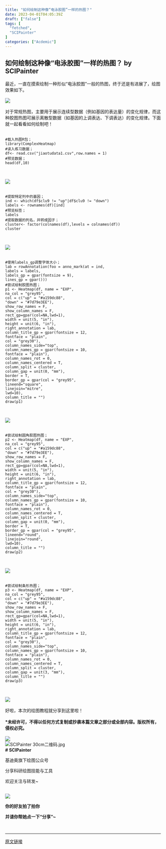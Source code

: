 ```yaml
---
title: "如何绘制这种像“电泳胶图”一样的热图？"
date: 2023-04-01T04:05:39Z
draft: ["false"]
tags: [
  "fetched",
  "SCIPainter"
]
categories: ["Acdemic"]
---
```

如何绘制这种像“电泳胶图”一样的热图？ by SCIPainter
------
<div><section data-mpa-powered-by="yiban.io"><span>最近，一直在摸索绘制一种形似“电泳胶图”一般的热图，终于还是有进展了，绘图效果如下。</span></section><section><span><br></span></section><section><img data-ratio="0.9715994020926756" data-src="https://mmbiz.qpic.cn/sz_mmbiz_png/tgUVxVRjT6k6lAkXtzaNEaF1T5IpHrsKQlibqCqbbW2WuPjgx66xrssB3xlVuZ9nO75yozRp6gia1gaZhnRDtV6w/640?wx_fmt=png" data-type="png" data-w="669" src="https://mmbiz.qpic.cn/sz_mmbiz_png/tgUVxVRjT6k6lAkXtzaNEaF1T5IpHrsKQlibqCqbbW2WuPjgx66xrssB3xlVuZ9nO75yozRp6gia1gaZhnRDtV6w/640?wx_fmt=png"></section><section><br></section><section><span>对于常规热图，主要用于展示连续型数据（例如基因的表达量）的变化规律，而这种胶图热图可展示离散型数据（如基因的上调表达、下调表达）的变化规律。下面就一起看看如何绘制吧！</span></section><section><br mpa-from-tpl="t"></section><section data-mpa-preserve-tpl-color="t" data-mpa-template="t" mpa-preserve="t" mpa-from-tpl="t"><pre><code><span>#载入热图R包；</span><br mpa-from-tpl="t"><span>library</span>(ComplexHeatmap)<br mpa-from-tpl="t"><span>#读入练习数据；</span><br mpa-from-tpl="t"><span>df</span>&lt;- read.csv(<span>"jiaotudata1.csv"</span>,row.names = 1)<br mpa-from-tpl="t"><span>#预览数据；</span><br mpa-from-tpl="t"><span>head</span>(df,10)</code></pre></section><p><br mpa-from-tpl="t"></p><section><img data-ratio="0.39624505928853754" data-src="https://mmbiz.qpic.cn/sz_mmbiz_png/tgUVxVRjT6k6lAkXtzaNEaF1T5IpHrsK6JsPx5EzlFWRtP7GwyicpSMkKrMmJLFS0ibU2ibFugpqEQhv3P1h7x27g/640?wx_fmt=png" data-type="png" data-w="1012" src="https://mmbiz.qpic.cn/sz_mmbiz_png/tgUVxVRjT6k6lAkXtzaNEaF1T5IpHrsK6JsPx5EzlFWRtP7GwyicpSMkKrMmJLFS0ibU2ibFugpqEQhv3P1h7x27g/640?wx_fmt=png"></section><section><br mpa-from-tpl="t"></section><section data-mpa-preserve-tpl-color="t" data-mpa-template="t" mpa-preserve="t" mpa-from-tpl="t"><pre><code><span>#提取特定列中的基因；</span><br mpa-from-tpl="t"><span>ind</span> &lt;- which(df$clu9 != <span>"up"</span>|df$clu9 != <span>"down"</span>)<br mpa-from-tpl="t"><span>labels</span> &lt;- rownames(df)[ind]<br mpa-from-tpl="t"><span>#预览标签；</span><br mpa-from-tpl="t"><span>labels</span><br mpa-from-tpl="t"><span>#提取数据的列名，并转成因子；</span><br mpa-from-tpl="t"><span>cluster</span>&lt;- factor(colnames(df),levels = colnames(df))<br mpa-from-tpl="t"><span>cluster</span></code></pre></section><p><br mpa-from-tpl="t"></p><section><img data-ratio="0.21666666666666667" data-src="https://mmbiz.qpic.cn/sz_mmbiz_png/tgUVxVRjT6k6lAkXtzaNEaF1T5IpHrsKK1icjTndfP1PPicE3ib3GzwJFKm56R5hO89yX2GibQlJwchrHFjk1rpG3Q/640?wx_fmt=png" data-type="png" data-w="1080" src="https://mmbiz.qpic.cn/sz_mmbiz_png/tgUVxVRjT6k6lAkXtzaNEaF1T5IpHrsKK1icjTndfP1PPicE3ib3GzwJFKm56R5hO89yX2GibQlJwchrHFjk1rpG3Q/640?wx_fmt=png"></section><section><br mpa-from-tpl="t"></section><section data-mpa-preserve-tpl-color="t" data-mpa-template="t" mpa-preserve="t" mpa-from-tpl="t"><pre><code><span>#使用labels_gp调整字体大小；</span><br mpa-from-tpl="t"><span>lab</span> = rowAnnotation(foo = anno_mark(at = ind,<br mpa-from-tpl="t"><span>labels</span> = labels,<br mpa-from-tpl="t"><span>labels_gp</span> = gpar(fontsize = 9),<br mpa-from-tpl="t"><span>lines_gp</span> = gpar()))<br mpa-from-tpl="t"><span>#尝试绘制胶图热图；</span><br mpa-from-tpl="t"><span>p1</span> &lt;- Heatmap(df, name = <span>"EXP"</span>,<br mpa-from-tpl="t"><span>na_col</span> = <span>"grey95"</span>,<br mpa-from-tpl="t"><span>col</span> = c(<span>"up"</span> = <span>"#a159dc88"</span>,<br mpa-from-tpl="t">"<span>down</span><span>" = "</span>#7d79e3EE<span>"),<br mpa-from-tpl="t">show_row_names = F,<br mpa-from-tpl="t">show_column_names = F,<br mpa-from-tpl="t">rect_gp=gpar(col=NA,lwd=1),<br mpa-from-tpl="t">width = unit(5, "</span>in<span>"),<br mpa-from-tpl="t">height = unit(6, "</span>in<span>"),<br mpa-from-tpl="t">right_annotation = lab,<br mpa-from-tpl="t">column_title_gp = gpar(fontsize = 12,<br mpa-from-tpl="t">fontface = "</span>plain<span>",<br mpa-from-tpl="t">col = "</span>grey30<span>"),<br mpa-from-tpl="t">column_names_side="</span>top<span>",<br mpa-from-tpl="t">column_names_gp = gpar(fontsize = 10,<br mpa-from-tpl="t">fontface = "</span>plain<span>"),<br mpa-from-tpl="t">column_names_rot = 0,<br mpa-from-tpl="t">column_names_centered = T,<br mpa-from-tpl="t">column_split = cluster,<br mpa-from-tpl="t">column_gap = unit(0, "</span>mm<span>"),<br mpa-from-tpl="t">border = T,<br mpa-from-tpl="t">border_gp = gpar(col = "</span>grey95<span>",<br mpa-from-tpl="t">lineend="</span>square<span>",<br mpa-from-tpl="t">linejoin="</span>mitre<span>",<br mpa-from-tpl="t">lwd=10),<br mpa-from-tpl="t">column_title = "</span><span>")<br mpa-from-tpl="t">draw(p1)</span></code></pre></section><p><br mpa-from-tpl="t"></p><section><img data-ratio="0.9688972667295005" data-src="https://mmbiz.qpic.cn/sz_mmbiz_png/tgUVxVRjT6k6lAkXtzaNEaF1T5IpHrsKNE6OCZ2o2vgibLyfMTUQ27IqL0ztqO2ngRvZkGCqdyPBKLFeUZyl3icw/640?wx_fmt=png" data-type="png" data-w="1061" src="https://mmbiz.qpic.cn/sz_mmbiz_png/tgUVxVRjT6k6lAkXtzaNEaF1T5IpHrsKNE6OCZ2o2vgibLyfMTUQ27IqL0ztqO2ngRvZkGCqdyPBKLFeUZyl3icw/640?wx_fmt=png"></section><section><br mpa-from-tpl="t"></section><section data-mpa-preserve-tpl-color="t" data-mpa-template="t" mpa-preserve="t" mpa-from-tpl="t"><pre><code><span>#尝试绘制圆角胶图热图；</span><br mpa-from-tpl="t"><span>p2</span> &lt;- Heatmap(df, name = <span>"EXP"</span>,<br mpa-from-tpl="t"><span>na_col</span> = <span>"grey95"</span>,<br mpa-from-tpl="t"><span>col</span> = c(<span>"up"</span> = <span>"#a159dc88"</span>,<br mpa-from-tpl="t">"<span>down</span><span>" = "</span>#7d79e3EE<span>"),<br mpa-from-tpl="t">show_row_names = F,<br mpa-from-tpl="t">show_column_names = F,<br mpa-from-tpl="t">rect_gp=gpar(col=NA,lwd=1),<br mpa-from-tpl="t">width = unit(5, "</span>in<span>"),<br mpa-from-tpl="t">height = unit(6, "</span>in<span>"),<br mpa-from-tpl="t">right_annotation = lab,<br mpa-from-tpl="t">column_title_gp = gpar(fontsize = 12,<br mpa-from-tpl="t">fontface = "</span>plain<span>",<br mpa-from-tpl="t">col = "</span>grey30<span>"),<br mpa-from-tpl="t">column_names_side="</span>top<span>",<br mpa-from-tpl="t">column_names_gp = gpar(fontsize = 10,<br mpa-from-tpl="t">fontface = "</span>plain<span>"),<br mpa-from-tpl="t">column_names_rot = 0,<br mpa-from-tpl="t">column_names_centered = T,<br mpa-from-tpl="t">column_split = cluster,<br mpa-from-tpl="t">column_gap = unit(0, "</span>mm<span>"),<br mpa-from-tpl="t">border = T,<br mpa-from-tpl="t">border_gp = gpar(col = "</span>grey95<span>",<br mpa-from-tpl="t">lineend="</span>round<span>",<br mpa-from-tpl="t">linejoin="</span>round<span>",<br mpa-from-tpl="t">lwd=10),<br mpa-from-tpl="t">column_title = "</span><span>")<br mpa-from-tpl="t">draw(p2)</span></code></pre></section><p><br mpa-from-tpl="t"></p><section><img data-ratio="0.9724596391263058" data-src="https://mmbiz.qpic.cn/sz_mmbiz_png/tgUVxVRjT6k6lAkXtzaNEaF1T5IpHrsKTmv3ONEvicSnt0BS0U6KdUwgDFQIez1gSG1UgAibwOnKZdc8AttOjbZw/640?wx_fmt=png" data-type="png" data-w="1053" src="https://mmbiz.qpic.cn/sz_mmbiz_png/tgUVxVRjT6k6lAkXtzaNEaF1T5IpHrsKTmv3ONEvicSnt0BS0U6KdUwgDFQIez1gSG1UgAibwOnKZdc8AttOjbZw/640?wx_fmt=png"></section><section><br mpa-from-tpl="t"></section><section data-mpa-preserve-tpl-color="t" data-mpa-template="t" mpa-preserve="t" mpa-from-tpl="t"><pre><code><span>#尝试绘制条形热图；</span><br mpa-from-tpl="t"><span>p3</span> &lt;- Heatmap(df, name = <span>"EXP"</span>,<br mpa-from-tpl="t"><span>na_col</span> = <span>"grey95"</span>,<br mpa-from-tpl="t"><span>col</span> = c(<span>"up"</span> = <span>"#a159dc88"</span>,<br mpa-from-tpl="t">"<span>down</span><span>" = "</span>#7d79e3EE<span>"),<br mpa-from-tpl="t">show_row_names = F,<br mpa-from-tpl="t">show_column_names = F,<br mpa-from-tpl="t">rect_gp=gpar(col=NA,lwd=1),<br mpa-from-tpl="t">width = unit(5, "</span>in<span>"),<br mpa-from-tpl="t">height = unit(6, "</span>in<span>"),<br mpa-from-tpl="t">right_annotation = lab,<br mpa-from-tpl="t">column_title_gp = gpar(fontsize = 12,<br mpa-from-tpl="t">fontface = "</span>plain<span>",<br mpa-from-tpl="t">col = "</span>grey30<span>"),<br mpa-from-tpl="t">column_names_side="</span>top<span>",<br mpa-from-tpl="t">column_names_gp = gpar(fontsize = 10,<br mpa-from-tpl="t">fontface = "</span>plain<span>"),<br mpa-from-tpl="t">column_names_rot = 0,<br mpa-from-tpl="t">column_names_centered = T,<br mpa-from-tpl="t">column_split = cluster,<br mpa-from-tpl="t">column_gap = unit(3, "</span>mm<span>"),<br mpa-from-tpl="t">column_title = "</span><span>")<br mpa-from-tpl="t">draw(p3)</span></code></pre></section><p><br mpa-from-tpl="t"></p><section><img data-ratio="0.9068736141906873" data-src="https://mmbiz.qpic.cn/sz_mmbiz_png/tgUVxVRjT6k6lAkXtzaNEaF1T5IpHrsKfq57WOQI1yQGBQQfqzyBFqWplsXptWZtJ0fOJ5TibyrhCZaXlY4Ltfw/640?wx_fmt=png" data-type="png" data-w="902" src="https://mmbiz.qpic.cn/sz_mmbiz_png/tgUVxVRjT6k6lAkXtzaNEaF1T5IpHrsKfq57WOQI1yQGBQQfqzyBFqWplsXptWZtJ0fOJ5TibyrhCZaXlY4Ltfw/640?wx_fmt=png"></section><section><br></section><section><span>好啦，本次的绘图教程就分享到这里啦！</span></section><section><span><br></span></section><section><span><strong><span>*未经许可，不得以任何方式复制或抄袭本篇文章之部分或全部内容。版权所有，侵权必究。</span></strong></span></section><section><span><strong><span><br></span></strong></span></section><section data-role="outer" label="Powered by 135editor.com"><section data-tools="135编辑器" data-id="105648"><section><section data-role="outer" label="Powered by 135editor.com"><section data-role="paragraph"><section data-role="outer" label="Powered by 135editor.com"><section data-tools="135编辑器" data-id="105648"><section><section><img data-ratio="0.8780487804878049" data-src="https://mmbiz.qpic.cn/sz_mmbiz_png/tgUVxVRjT6kCKJYcEqEIfoJYG621mPJE8VibmibGU0Jxic9iabARVRH0FT6BNE8VAglWFXBPibFAU7a6tWGibSs8wyUg/640?wx_fmt=png" data-type="png" data-w="41" data-width="100%" src="https://mmbiz.qpic.cn/sz_mmbiz_png/tgUVxVRjT6kCKJYcEqEIfoJYG621mPJE8VibmibGU0Jxic9iabARVRH0FT6BNE8VAglWFXBPibFAU7a6tWGibSs8wyUg/640?wx_fmt=png"></section><section><section><section data-width="35%"><section><section data-width="100%"><img data-ratio="1" data-src="https://mmbiz.qpic.cn/sz_mmbiz_jpg/tgUVxVRjT6kCKJYcEqEIfoJYG621mPJEv5etCBwHicqbEPwnVrkpaasxqaVibM4mT2JdIuN6yTlYWDD4mL5A427A/640?wx_fmt=jpeg" data-type="jpeg" data-w="860" data-width="100%" title="SCIPainter 30cm二维码.jpg" src="https://mmbiz.qpic.cn/sz_mmbiz_jpg/tgUVxVRjT6kCKJYcEqEIfoJYG621mPJEv5etCBwHicqbEPwnVrkpaasxqaVibM4mT2JdIuN6yTlYWDD4mL5A427A/640?wx_fmt=jpeg"></section></section></section><section data-width="50%"><section><section data-brushtype="text"><span><strong># SCIPainter</strong></span></section><section data-brushtype="text" hm_fix="361:593"><p>基迪奥旗下绘图公众号</p><p>分享科研绘图技能与工具</p><p>欢迎关注与转发~</p></section></section></section></section></section></section></section></section></section></section><section><br></section></section></section><section data-role="paragraph"><section><section powered-by="xiumi.us"><section><section powered-by="xiumi.us"><section><img data-ratio="1" data-src="https://mmbiz.qpic.cn/sz_mmbiz_gif/tgUVxVRjT6kCKJYcEqEIfoJYG621mPJEgMd0aMPtmrDjiaX8sBhfhicVteeHf1JicexSpUbS3fdS9SiboUVN7guaPw/640?wx_fmt=gif" data-type="gif" data-w="400" src="https://mmbiz.qpic.cn/sz_mmbiz_gif/tgUVxVRjT6kCKJYcEqEIfoJYG621mPJEgMd0aMPtmrDjiaX8sBhfhicVteeHf1JicexSpUbS3fdS9SiboUVN7guaPw/640?wx_fmt=gif"></section></section></section><section><section powered-by="xiumi.us"><section><p><span><strong>你的好友拍了拍你</strong></span></p><p><span><strong>并请你帮她点一下</strong></span><strong><span>“分享”</span></strong><span><strong><span>~</span></strong></span></p></section></section></section></section></section><p><br></p></section></section><section><span><strong><span></span></strong></span></section><p><mp-style-type data-value="10000"></mp-style-type></p></div>  
<hr>
<a href="https://mp.weixin.qq.com/s/NlGMMM5Y84OIxbNFiwgGsQ",target="_blank" rel="noopener noreferrer">原文链接</a>
